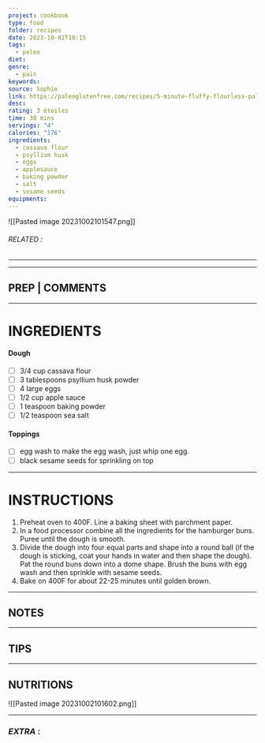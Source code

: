 ```yaml
---
project: cookbook
type: food
folder: recipes
date: 2023-10-02T10:15
tags:
  - paleo
diet: 
genre:
  - pain
keywords: 
source: Sophie
link: https://paleoglutenfree.com/recipes/5-minute-fluffy-flourless-paleo-hamburger-buns/
desc: 
rating: 3 étoiles
time: 30 mins
servings: "4"
calories: "176"
ingredients:
  - cassava flour
  - psyllium husk
  - eggs
  - applesauce
  - baking powder
  - salt
  - sesame seeds
equipments:
---
```


![[Pasted image 20231002101547.png]]
###### *RELATED* : 
---


---
## PREP | COMMENTS



---
# INGREDIENTS

#### Dough

- [ ] 3/4 cup cassava flour
- [ ] 3 tablespoons psyllium husk powder
- [ ] 4 large eggs
- [ ] 1/2 cup apple sauce
- [ ] 1 teaspoon baking powder
- [ ] 1/2 teaspoon sea salt

#### Toppings

- [ ] egg wash to make the egg wash, just whip one egg.
- [ ] black sesame seeds for sprinkling on top

---
# INSTRUCTIONS

1. Preheat oven to 400F. Line a baking sheet with parchment paper.  
2. In a food processor combine all the ingredients for the hamburger buns. Puree until the dough is smooth.  
3. Divide the dough into four equal parts and shape into a round ball (if the dough is sticking, coat your hands in water and then shape the dough). Pat the round buns down into a dome shape. Brush the buns with egg wash and then sprinkle with sesame seeds.  
4. Bake on 400F for about 22-25 minutes until golden brown.

---
## NOTES



---
## TIPS



---
## NUTRITIONS

![[Pasted image 20231002101602.png]]

---
### *EXTRA* :



